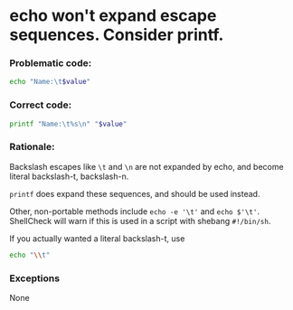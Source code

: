 # echo won't expand escape sequences. Consider printf.

### Problematic code:

```sh
echo "Name:\t$value"
```

### Correct code:

```sh
printf "Name:\t%s\n" "$value"
```

### Rationale:

Backslash escapes like `\t` and `\n` are not expanded by echo, and become literal backslash-t, backslash-n.

`printf` does expand these sequences, and should be used instead.

Other, non-portable methods include `echo -e '\t'` and `echo $'\t'`. ShellCheck will warn if this is used in a script with shebang `#!/bin/sh`.

If you actually wanted a literal backslash-t, use

```sh
echo "\\t"
```

### Exceptions

None
